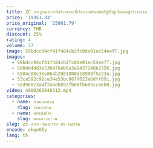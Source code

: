```yaml
---
title: ZC การบูรณาการที่สร้างสรรค์ที่เรียบง่ายทันสมัยสีตู้ทีวีตู้เก็บของตู้สร้างสรรค์
price: '19351.33'
price_original: '25801.79'
currency: THB
discount: 25%
rating: 4
volume: 77
image: S9bdcc94cf41f484cb2fc0de01ec54eefT.jpg
images:
  - S9bdcc94cf41f484cb2fc0de01ec54eefT.jpg
  - Sd0dd4dd3e5304764b8a3a9437248b235K.jpg
  - S584c80c36e864b2081800d18980f5e23o.jpg
  - S3ca592c92ce34e53bc867f023a6dff09i.jpg
  - Sed96023a4f2a4db892fbb0fb60bcca6bR.jpg
video: 4000263648312.mp4
categories:
  - name: บ้านและสวน
    slug: านและสวน
  - name: ตกแต่งบ้าน
    slug: ตกแต-งบ-าน
slug: zc-การบ-รณาการท-สร-างสรรค
encode: okgoOIy
lang: th
---
```

  